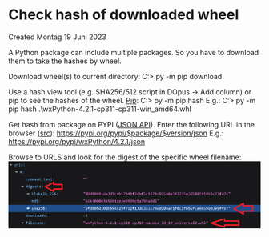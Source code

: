 # Check hash of downloaded wheel
Created Montag 19 Juni 2023

A Python package can include multiple packages. So you have to download them to take the hashes by wheel.

Download wheel(s) to current directory:
C:\> py -m pip download <SomePackage name>

Use a hash view tool (e.g. SHA256/512 script in DOpus -> Add column) or pip to see the hashes of the wheel.
[Pip](https://pip.pypa.io/en/stable/cli/pip_hash/):
C:\> py -m pip hash <Local path to wheel>
E.g.:
C:\> py -m pip hash .\wxPython-4.2.1-cp311-cp311-win_amd64.whl

Get hash from package on PYPI ([JSON API](https://warehouse.pypa.io/api-reference/json.html)). Enter the following URL in the browser ([src](https://www.peterdebelak.com/blog/finding-python-package-hashes-via-api/)):
<https://pypi.org/pypi/$package/$version/json>
E.g.:
<https://pypi.org/pypi/wxPython/4.2.1/json>

Browse to URLS and look for the digest of the specific wheel filename:
![](./Check_hash_of_downloaded_wheel/pasted_image.png)

